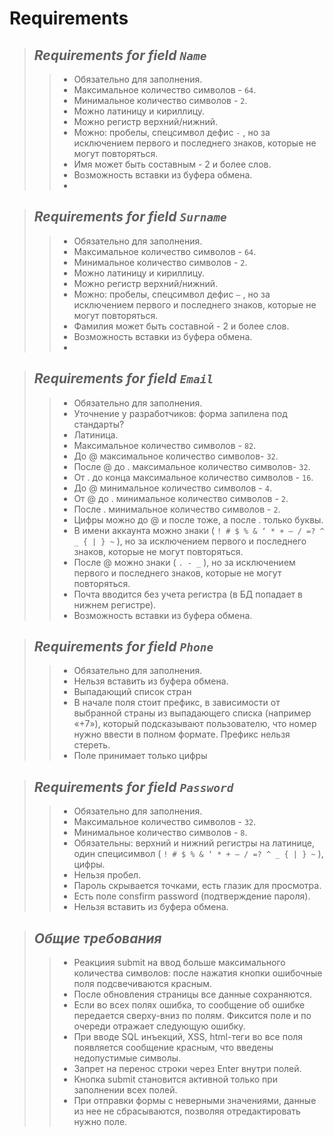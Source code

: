 # Requirements

> ## *Requirements for field `Name`*
>> + Обязательно для заполнения.
>> + Максимальное количество символов - `64`.
>> + Минимальное количество символов - `2`.
>> + Можно латиницу и кириллицу.
>> + Можно регистр верхний/нижний.
>> + Можно: пробелы, спецсимвол дефис `-` , но за исключением первого и последнего знаков, которые не могут повторяться.
>> + Имя может быть составным - 2 и более слов.
>> + Возможность вставки из буфера обмена.
>> + 

> ## *Requirements for field `Surname`*
>> + Обязательно для заполнения.
>> + Максимальное количество символов - `64`.
>> + Минимальное количество символов - `2`.
>> + Можно латиницу и кириллицу.
>> + Можно регистр верхний/нижний.
>> + Можно: пробелы, спецсимвол дефис `—` , но за исключением первого и последнего знаков, которые не могут повторяться.
>> + Фамилия может быть составной - 2 и более слов.
>> + Возможность вставки из буфера обмена.
>> + 

> ## *Requirements for field `Email`*
>> + Обязательно для заполнения.
>> + Уточнение у разработчиков: форма запилена под стандарты?
>> + Латиница.
>> + Максимальное количество символов - `82`.
>> + До @ максимальное количество символов- `32`.
>> + После @ до . максимальное количество символов- `32`.
>> + От . до конца максимальное количество символов - `16`.
>> + До @ минимальное количество символов - `4`.
>> + От @ до . минимальное количество символов - `2`.
>> + После . минимальное количество символов - `2`.
>> + Цифры можно до @ и после тоже, а после . только буквы.
>> + В имени аккаунта можно знаки ( `! # $ % & ‘ * + — / =? ^ _ { | } ~` ), но за исключением первого и последнего знаков, которые не могут повторяться. 
>> + После @ можно знаки ( `. - _` ), но за исключением первого и последнего знаков, которые не могут повторяться. 
>> + Почта вводится без учета регистра (в БД попадает в нижнем регистре).
>> + Возможность вставки из буфера обмена.

> ## *Requirements for field `Phone`*
>> + Обязательно для заполнения.
>> + Нельзя вставить из буфера обмена.
>> + Выпадающий список стран
>> + В начале поля стоит префикс, в зависимости от выбранной страны из выпадающего списка (например «+7»), который подсказывают пользователю, что номер нужно ввести в полном формате. Префикс нельзя стереть.
>> + Поле принимает только цифры

> ## *Requirements for field `Password`*
>> + Обязательно для заполнения.
>> + Максимальное количество символов - `32`.
>> + Минимальное количество символов - `8`.
>> + Обязательны: верхний и нижний регистры на латинице, один специсимвол ( `! # $ % & ‘ * + — / =? ^ _ { | } ~` ), цифры.
>> + Нельзя пробел.
>> + Пароль скрывается точками, есть глазик для просмотра.
>> + Есть поле consfirm password (подтверждение пароля).
>> + Нельзя вставить из буфера обмена.

> ## *Общие требования*
>> + Реакциия submit на ввод больше максимального количества символов: после нажатия кнопки ошибочные поля подсвечиваются красным.
>> + После обновления страницы все данные сохраняются.
>> + Если во всех полях ошибка, то сообщение об ошибке передается сверху-вниз по полям. Фиксится поле и по очереди отражает следующую ошибку.
>> + При вводе SQL инъекций, ХSS, html-теги во все поля появляется сообщение  красным, что введены недопустимые символы.
>> + Запрет на перенос строки через Enter  внутри полей. 
>> + Кнопка submit становится активной только при заполнении всех полей.
>> + При отправки формы с неверными значениями, данные из нее не сбрасываются, позволяя отредактировать нужно поле.
